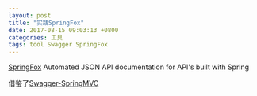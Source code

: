 ```yaml
---
layout: post
title: "实践SpringFox"
date: 2017-08-15 09:03:13 +0800
categories: 工具
tags: tool Swagger SpringFox
---
```


[SpringFox](http://springfox.github.io/springfox/) Automated JSON API documentation for API's built with Spring

借鉴了[Swagger-SpringMVC](https://github.com/springfox/springfox)